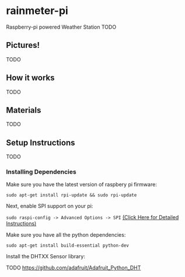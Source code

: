 # rainmeter-pi
Raspberry-pi powered Weather Station
TODO

## Pictures!

TODO

## How it works

TODO

## Materials

TODO

## Setup Instructions

TODO

### Installing Dependencies
Make sure you have the latest version of raspbery pi firmware:

```sudo apt-get install rpi-update && sudo rpi-update```

Next, enable SPI support on your pi:

```sudo raspi-config -> Advanced Options -> SPI``` [(Click Here for Detailed Instructions)](http://www.raspberrypi-spy.co.uk/2014/08/enabling-the-spi-interface-on-the-raspberry-pi/)

Make sure you have all the python dependencies:

```sudo apt-get install build-essential python-dev```

Install the DHTXX Sensor library:

TODO https://github.com/adafruit/Adafruit_Python_DHT

